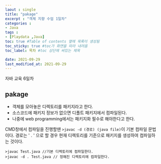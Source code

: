 ```yaml
---
laout : single
title: "pakage"
excerpt : "객체 지향 수업 1일차"
categories :
- Java
tags :
- [Playdata ,Java]
toc: true #Table of contents 옆에 목록이 생성됨
toc_sticky: true #toc가 화면을 따라 내려옴
toc_label: 목차 #toc 상단에 써있는 제목

date: 2021-09-29
last_modified_at: 2021-09-29
---
```

자바 교육 6일차

## pakage
- 객체를 모아놓은 디렉토리를 패키지라고 한다.
- 소스코드에 패키지 정보가 없으면 디폴트 패키지에서 컴파일된다.
- 나중에 web programming에서는 패키지화 필수로 해야한다고 한다.

CMD창에서 컴파일을 진행할땐 ```>javac -d (경로) (java file)```이 기본 컴파일 문법이다.
경로는 ' . ' 으로 할 경우 현재 디렉토리를 기준으로 패키지를 생성하여 컴파일하는 것이다.
```
>javac Test.java //기본 디렉토리에 컴파일한다.
>javac -d . Test.java // 정해진 디렉토리에 컴파일한다.
```
